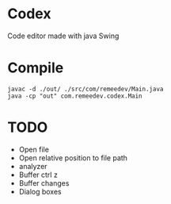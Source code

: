 # Codex

Code editor made with java Swing

# Compile

```
javac -d ./out/ ./src/com/remeedev/Main.java
java -cp "out" com.remeedev.codex.Main
```

# TODO

- Open file
- Open relative position to file path
- analyzer
- Buffer ctrl z
- Buffer changes
- Dialog boxes
